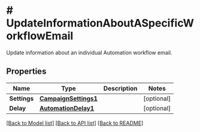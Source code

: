 # # UpdateInformationAboutASpecificWorkflowEmail
Update information about an individual Automation workflow email.

## Properties 


Name | Type | Description | Notes
------------ | ------------- | ------------- | -------------
**Settings**| [**CampaignSettings1**](CampaignSettings1.md) |   | [optional]
**Delay**| [**AutomationDelay1**](AutomationDelay1.md) |   | [optional]


[[Back to Model list]](../../README.md#models) [[Back to API list]](../../README.md#endpoints) [[Back to README]](../../README.md)

